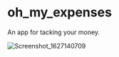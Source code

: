 # oh_my_expenses

An app for tacking your money.

![Screenshot_1627140709](https://user-images.githubusercontent.com/61940095/126873453-793a0586-71a9-4d7d-b434-67046bfa0249.png)
